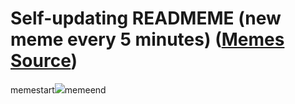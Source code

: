 # Self-updating READMEME (new meme every 5 minutes) ([Memes Source](https://bramses.notion.site/a49c1e962b7646879176ac3b327b6533?v=4d1eda54b170483cb03a40f257231764))

memestart![](https://www.notion.so/image/https%3A%2F%2Fs3-us-west-2.amazonaws.com%2Fsecure.notion-static.com%2F21d07080-df14-4c84-8189-30f3aaaffa87%2F97A073E5-AE88-4D9B-8F17-0F58E89B2AC4.jpeg?table=block&id=2a5124d6-b7de-4773-b55f-3afa0e10a5a8&cache=v2)memeend
